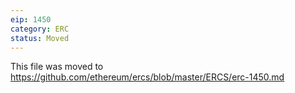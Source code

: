 ```yaml
---
eip: 1450
category: ERC
status: Moved
---
```


This file was moved to https://github.com/ethereum/ercs/blob/master/ERCS/erc-1450.md
